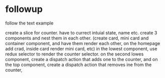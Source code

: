 # followup

follow the text example

create a slice for counter. have to currect intuial state, name etc.
create 3 components and nest them in each other. (create card, mini card and container component, and have them render each other, on the homepage add crad, inside card render mini card, etc)
in the lowest component, use redux selector to render the counter selector.
on the second lowes component, create a dispatch action that adds one to the counter, and on the top component, create a dispatch action that removes ine from the counter,
